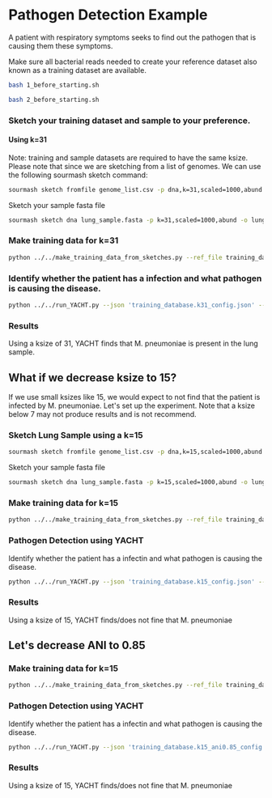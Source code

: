 # Pathogen Detection Example
A patient with respiratory symptoms seeks to find out the pathogen that is causing them these symptoms.

Make sure all bacterial reads needed to create your reference dataset also known as a training dataset are available.
```bash
bash 1_before_starting.sh
```
```bash
bash 2_before_starting.sh
```

### Sketch your training dataset and sample to your preference.

#### Using k=31
Note: training and sample datasets are required to have the same ksize. Please note that since we are sketching from a list of genomes. We can use the following sourmash sketch command:
```bash
sourmash sketch fromfile genome_list.csv -p dna,k=31,scaled=1000,abund -o training_database.k31.sig.zip
```

Sketch your sample fasta file
```bash
sourmash sketch dna lung_sample.fasta -p k=31,scaled=1000,abund -o lung_sample.k31.sig.zip
```

### Make training data for k=31
```bash
python ../../make_training_data_from_sketches.py --ref_file training_database.k31.sig.zip --ksize 31 --ani_thresh 0.95 --out_prefix 'training_database.k31'
```

### Identify whether the patient has a infection and what pathogen is causing the disease.
```bash
python ../../run_YACHT.py --json 'training_database.k31_config.json' --sample_file 'lung_sample.k31.sig.zip' --significance 0.99 --min_coverage 1 0.5 0.1 0.05 0.01 --out_filename 'k31_result.xlsx' --outdir './'
```

### Results
Using a ksize of 31, YACHT finds that M. pneumoniae is present in the lung sample.

## What if we decrease ksize to 15?
If we use small ksizes like 15, we would expect to not find that the patient is infected by M. pneumoniae. Let's set up the experiment. Note that a ksize below 7 may not produce results and is not recommend.

### Sketch Lung Sample using a k=15
```bash
sourmash sketch fromfile genome_list.csv -p dna,k=15,scaled=1000,abund -o training_database.k15.sig.zip
```

Sketch your sample fasta file
```bash
sourmash sketch dna lung_sample.fasta -p k=15,scaled=1000,abund -o lung_sample.k15.sig.zip
```

### Make training data for k=15
```bash
python ../../make_training_data_from_sketches.py --ref_file training_database.k15.sig.zip --ksize 15 --ani_thresh 0.95 --out_prefix 'training_database.k15'
```

### Pathogen Detection using YACHT
Identify whether the patient has a infectin and what pathogen is causing the disease.
```bash
python ../../run_YACHT.py --json 'training_database.k15_config.json' --sample_file 'lung_sample.k15.sig.zip' --significance 0.99 --min_coverage 1 0.5 0.1 0.05 0.01 --out_filename 'k15_result.xlsx' --outdir './'
```
### Results
Using a ksize of 15, YACHT finds/does not fine that M. pneumoniae

## Let's decrease ANI to 0.85

### Make training data for k=15
```bash
python ../../make_training_data_from_sketches.py --ref_file training_database.k15.sig.zip --ksize 15 --ani_thresh 0.85 --out_prefix 'training_database.k15_ani0.85'
```

### Pathogen Detection using YACHT
Identify whether the patient has a infectin and what pathogen is causing the disease.
```bash
python ../../run_YACHT.py --json 'training_database.k15_ani0.85_config.json' --sample_file 'lung_sample.k15.sig.zip' --significance 0.99 --min_coverage 1 0.5 0.1 0.05 0.01 --out_filename 'k15_ani0.85_result.xlsx' --outdir './'
```
### Results
Using a ksize of 15, YACHT finds/does not fine that M. pneumoniae